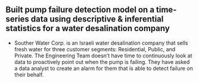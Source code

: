 ## Built pump failure detection model on a time-series data using descriptive & inferential statistics for a water desalination company
* Souther Water Corp. is an Israeli water desalination company that sells fresh water for three customer segments: Residential, Public, and Private. The Engineering Team doesn’t have time to continuously look at data to proactively point out when the pump is failing. They have asked a data analyst to create an alarm for them that is able to detect failure on their behalf.
